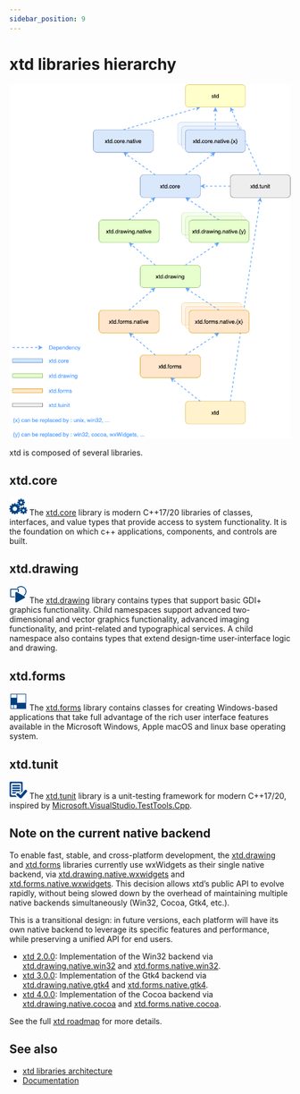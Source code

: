 ```yaml
---
sidebar_position: 9
---
```


# xtd libraries hierarchy

[![libraries_img](/pictures/hierarchy.png)](/docs/documentation/Guides/Overview/Libraries/architecture)

xtd is composed of several libraries.

## xtd.core

[![core](/pictures/xtd.core.png)](https://gammasoft71.github.io/xtd/reference_guides/latest/group__xtd__core.html)
The [xtd.core](https://gammasoft71.github.io/xtd/reference_guides/latest/group__xtd__core.html) library is modern C++17/20 libraries of classes, interfaces, and value types that provide access to system functionality. It is the foundation on which c++ applications, components, and controls are built.

## xtd.drawing

[![drawing](/pictures/xtd.drawing.png)](https://gammasoft71.github.io/xtd/reference_guides/latest/group__xtd__drawing.html)
The [xtd.drawing](https://gammasoft71.github.io/xtd/reference_guides/latest/group__xtd__drawing.html) library contains types that support basic GDI+ graphics functionality. Child namespaces support advanced two-dimensional and vector graphics functionality, advanced imaging functionality, and print-related and typographical services. A child namespace also contains types that extend design-time user-interface logic and drawing.

## xtd.forms

[![forms](/pictures/xtd.forms.png)](https://gammasoft71.github.io/xtd/reference_guides/latest/group__xtd__forms.html)
The [xtd.forms](https://gammasoft71.github.io/xtd/reference_guides/latest/group__xtd__forms.html) library contains classes for creating Windows-based applications that take full advantage of the rich user interface features available in the Microsoft Windows, Apple macOS and linux base operating system.

## xtd.tunit

[![tunit](/pictures/xtd.tunit.png)](https://gammasoft71.github.io/xtd/reference_guides/latest/group__xtd__tunit.html)
The [xtd.tunit](https://gammasoft71.github.io/xtd/reference_guides/latest/group__xtd__tunit.html) library is a unit-testing framework for modern C++17/20, inspired by [Microsoft.VisualStudio.TestTools.Cpp](https://docs.microsoft.com/en-us/visualstudio/test/microsoft-visualstudio-testtools-cppunittestframework-api-reference).

## Note on the current native backend

To enable fast, stable, and cross-platform development, the [xtd.drawing](https://gammasoft71.github.io/xtd/reference_guides/latest/group__xtd__drawing.html) and [xtd.forms](https://gammasoft71.github.io/xtd/reference_guides/latest/group__xtd__forms.html) libraries currently use wxWidgets as their single native backend, via [xtd.drawing.native.wxwidgets](https://github.com/gammasoft71/xtd/tree/master/src/xtd.drawing.native.wxwidgets) and [xtd.forms.native.wxwidgets](https://github.com/gammasoft71/xtd/tree/master/src/xtd.forms.native.wxwidgets).
This decision allows xtd’s public API to evolve rapidly, without being slowed down by the overhead of maintaining multiple native backends simultaneously (Win32, Cocoa, Gtk4, etc.).

This is a transitional design: in future versions, each platform will have its own native backend to leverage its specific features and performance, while preserving a unified API for end users.

* [xtd 2.0.0](/docs/documentation/roadmap#release-200-release): Implementation of the Win32 backend via [xtd.drawing.native.win32](https://github.com/gammasoft71/xtd/tree/master/src/xtd.drawing.native.win32) and [xtd.forms.native.win32](https://github.com/gammasoft71/xtd/tree/master/src/xtd.forms.native.win32).
* [xtd 3.0.0](/docs/documentation/roadmap#release-300-release): Implementation of the Gtk4 backend via [xtd.drawing.native.gtk4](https://github.com/gammasoft71/xtd/tree/master/src/xtd.drawing.native.gtk4) and [xtd.forms.native.gtk4](https://github.com/gammasoft71/xtd/tree/master/src/xtd.forms.native.gtk4).
* [xtd 4.0.0](/docs/documentation/roadmap#release-400-release): Implementation of the Cocoa backend via [xtd.drawing.native.cocoa](https://github.com/gammasoft71/xtd/tree/master/src/xtd.drawing.native.cocoa) and [xtd.forms.native.cocoa](https://github.com/gammasoft71/xtd/tree/master/src/xtd.forms.native.cocoa).

See the full [xtd roadmap](/docs/documentation/roadmap) for more details.

## See also

* [xtd libraries architecture](/docs/documentation/Guides/Overview/Libraries/architecture)
* [Documentation](/docs/documentation)
